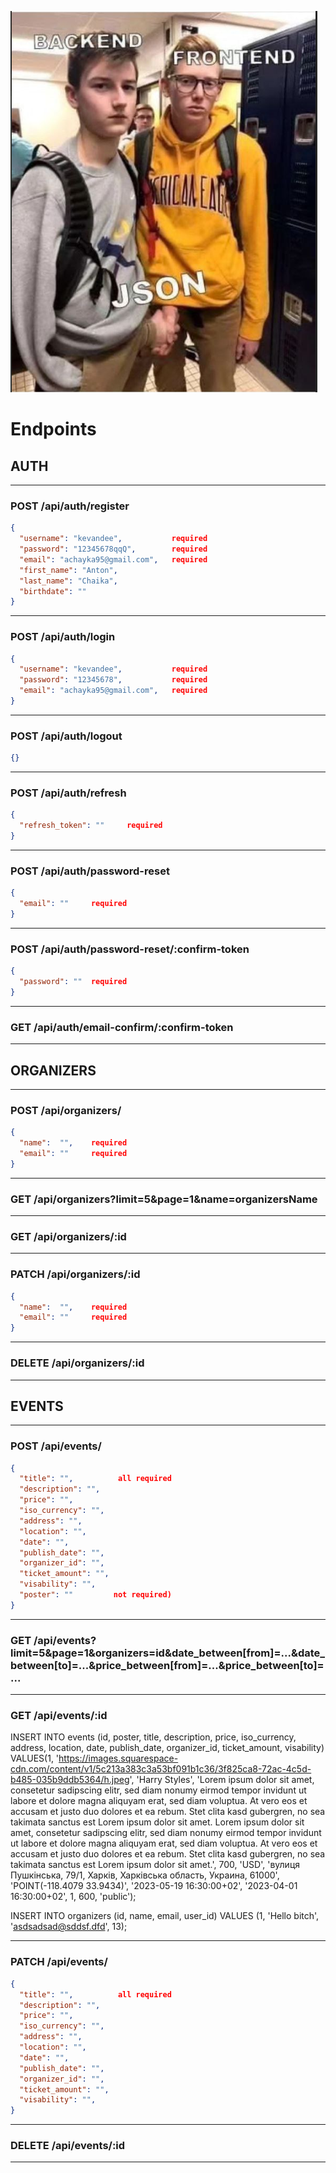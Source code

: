 ![image.png](image.png)

# Endpoints

## AUTH
___
### POST /api/auth/register

```json
{
  "username": "kevandee",           required
  "password": "12345678qqQ",        required
  "email": "achayka95@gmail.com",   required
  "first_name": "Anton",
  "last_name": "Chaika",
  "birthdate": ""
}
```
___
### POST /api/auth/login

```json
{
  "username": "kevandee",           required
  "password": "12345678",           required
  "email": "achayka95@gmail.com",   required
}
```
___
### POST /api/auth/logout

```json
{}
```
___
### POST /api/auth/refresh

```json
{
  "refresh_token": ""     required
}
```
___
### POST /api/auth/password-reset

```json
{
  "email": ""     required
}
```
___
### POST /api/auth/password-reset/:confirm-token

```json
{
  "password": ""  required
}
```
___
### GET /api/auth/email-confirm/:confirm-token
___


## ORGANIZERS
___
### POST /api/organizers/
```json
{
  "name":  "",    required
  "email": ""     required
}
```
___
### GET /api/organizers?limit=5&page=1&name=organizersName
___
### GET /api/organizers/:id
___
### PATCH /api/organizers/:id
```json
{
  "name":  "",    required
  "email": ""     required
}
```
___
### DELETE /api/organizers/:id
___


## EVENTS
___
### POST /api/events/
```json
{
  "title": "",          all required
  "description": "",
  "price": "",
  "iso_currency": "",
  "address": "",
  "location": "",
  "date": "",
  "publish_date": "",
  "organizer_id": "",
  "ticket_amount": "",
  "visability": "",
  "poster": ""         not required)
}
```
___
### GET /api/events?limit=5&page=1&organizers=id&date_between[from]=...&date_between[to]=...&price_between[from]=...&price_between[to]=...
___
### GET /api/events/:id

INSERT INTO events (id, poster, title, description, price, iso_currency, address, location, date, publish_date, organizer_id, ticket_amount, visability) VALUES(1, 'https://images.squarespace-cdn.com/content/v1/5c213a383c3a53bf091b1c36/3f825ca8-72ac-4c5d-b485-035b9ddb5364/h.jpeg', 'Harry Styles', 'Lorem ipsum dolor sit amet, consetetur sadipscing elitr, sed diam nonumy eirmod tempor invidunt ut labore et dolore magna aliquyam erat, sed diam voluptua. At vero eos et accusam et justo duo dolores et ea rebum. Stet clita kasd gubergren, no sea takimata sanctus est Lorem ipsum dolor sit amet. Lorem ipsum dolor sit amet, consetetur sadipscing elitr, sed diam nonumy eirmod tempor invidunt ut labore et dolore magna aliquyam erat, sed diam voluptua. At vero eos et accusam et justo duo dolores et ea rebum. Stet clita kasd gubergren, no sea takimata sanctus est Lorem ipsum dolor sit amet.', 700, 'USD', 'вулиця Пушкінська, 79/1, Харків, Харківська область, Украина, 61000', 'POINT(-118.4079 33.9434)', '2023-05-19 16:30:00+02', '2023-04-01 16:30:00+02', 1, 600, 'public');

INSERT INTO organizers (id, name, email, user_id) VALUES (1, 'Hello bitch', 'asdsadsad@sddsf.dfd', 13);
___
### PATCH /api/events/
```json
{
  "title": "",          all required
  "description": "",
  "price": "",
  "iso_currency": "",
  "address": "",
  "location": "",
  "date": "",
  "publish_date": "",
  "organizer_id": "",
  "ticket_amount": "",
  "visability": "",
}
```
___
### DELETE /api/events/:id
___
